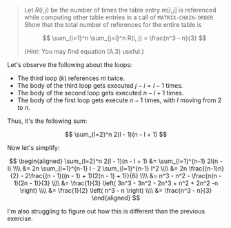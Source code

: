 > Let $R(i, j)$ be the number of times the table entry $m[i, j]$ is referenced
> while computing other table entries in a call of `MATRIX-CHAIN-ORDER`. Show
> that the total number of references for the entire table is
>
> $$ \sum_{i=1}^n \sum_{j=i}^n R(i, j) = \frac{n^3 - n}{3} $$
>
> (_Hint:_ You may find equation (A.3) useful.)

Let's observe the following about the loops:

* The third loop ($k$) references $m$ twice.
* The body of the third loop gets executed $j - i = l - 1$ times.
* The body of the second loop gets executed $n - l + 1$ times.
* The body of the first loop gets execute $n - 1$ times, with $l$ moving from
  $2$ to $n$.

Thus, it's the following sum:

$$ \sum_{l=2}^n 2(l - 1)(n - l + 1) $$

Now let's simplify:

$$
  \begin{aligned}
    \sum_{l=2}^n 2(l - 1)(n - l + 1) &=
        \sum_{l=1}^{n-1} 2l(n - l) \\\\
      &= 2n \sum_{l=1}^{n-1} l - 2 \sum_{l=1}^{n-1} l^2 \\\\
      &= 2n \frac{(n-1)n}{2} - 2\frac{(n - 1)((n - 1) + 1)(2(n - 1) + 1)}{6} \\\\
      &= n^3 - n^2 - \frac{n(n - 1)(2n - 1)}{3} \\\\
      &= \frac{1}{3} \left( 3n^3 - 3n^2 - 2n^3 + n^2 + 2n^2 -n \right) \\\\
      &= \frac{1}{2} \left( n^3 - n \right) \\\\
      &= \frac{n^3 - n}{3}
  \end{aligned}
$$

I'm also struggling to figure out how this is different than the previous
exercise.
